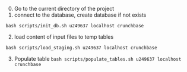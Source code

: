 0. Go to the current directory of the project
1. connect to the database, create database if not exists

```bash scripts/init_db.sh u249637 localhost crunchbase```

2. load content of input files to temp tables

```bash scripts/load_staging.sh u249637 localhost crunchbase```

3. Populate table
```bash scripts/populate_tables.sh u249637 localhost crunchbase```

